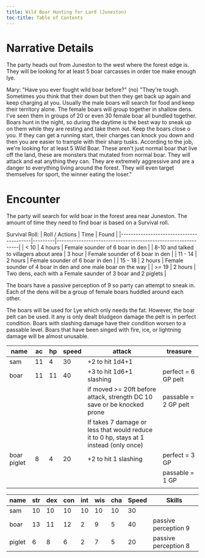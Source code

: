 ```yaml
---
title: Wild Boar Hunting for Lard (Juneston)
toc-title: Table of Contents
---
```


# Narrative Details

The party heads out from Juneston to the west where the forest edge is. They will be looking for at least 5 boar carcasses in order toe make enough lye.

Mary: "Have you ever fought wild boar before?" (no) "They're tough. Sometimes you think that their down but then they get back up again and keep charging at you. Usually the male boars will search for food and keep their territory alone. The female boars will group together in shallow dens. I've seen them in groups of 20 or even 30 female boar all bundled together. Boars hunt in the night, so during the daytime is the best way to sneak up on them while they are resting and take them out. Keep the boars close o you. If they can get a running start, their charges can knock you down and then you are easier to trample with their sharp tusks. According to the job, we're looking for at least 5 Wild Boar. These aren't just normal boar that live off the land, these are monsters that mutated from normal boar. They will attack and eat anything they can. They are extremely aggressive and are a danger to everything living around the forest. They will even target themselves for sport, the winner eating the loser."

# Encounter

The party will search for wild boar in the forest area near Juneston. The amount of time they need to find boar is based on a Survival roll.


Survival Roll:
| Roll / Actions                          | Time    | Found                                                        |
|-----------------------------------------|---------|--------------------------------------------------------------|
| < 10                                    | 4 hours | Female sounder of 6 boar in den                              |
| 8-10 and talked to villagers about area | 3 hour  | Female sounder of 6 boar in den                              |
| 11 - 14                                 | 2 hours | Female sounder of 6 boar in den                              |
| 15 - 18                                 | 2 hours | Female sounder of 4 boar in den and one male boar on the way |
| >= 19                                   | 2 hours | Two dens, each with a Female saunder of 3 boar and 2 piglets |

The boars have a passive perception of 9 so party can attempt to sneak in. Each of the dens will be a group of female boars huddled around each other.

The boars will be used for Lye which only needs the fat. However, the boar pelt can be used. It any is only dealt bludgeon damage the pelt is in perfect condition. Boars with slashing damage have their condition worsen to a passable level. Boars that have been singed with fire, ice, or lightning damage will be almost unusable.


| name        | ac | hp | speed | attack                                                                                 | treasure             |
|-------------|----|----|-------|----------------------------------------------------------------------------------------|----------------------|
| sam         | 11 | 4  | 30    | +2 to hit 1d4+1                                                                        |                      |
| boar        | 11 | 11 | 40    | +3 to hit 1d6+1 slashing                                                               | perfect = 6 GP pelt  |
|             |    |    |       | if moved >= 20ft before attack, strength DC 10 save or be knocked prone                | passable = 2 GP pelt |
|             |    |    |       | If takes 7 damage or less that would reduce it to 0 hp, stays at 1 instead (only once) |                      |
| boar piglet | 8  | 4  | 20    | +2 to hit 1 slashing                                                                   | perfect = 3 GP       |
|             |    |    |       |                                                                                        | passable = 1 GP      |
|             |    |    |       |                                                                                        |                      |


| name   | str | dex | con | int | wis | cha | Speed | Skills               |
|--------|-----|-----|-----|-----|-----|-----|-------|----------------------|
| sam    | 10  | 10  | 10  | 10  | 10  | 10  | 30    |                      |
| boar   | 13  | 11  | 12  | 2   | 9   | 5   | 40    | passive perception 9 |
| piglet | 6   | 8   | 6   | 2   | 7   | 5   | 20    | passive perception 8 |

